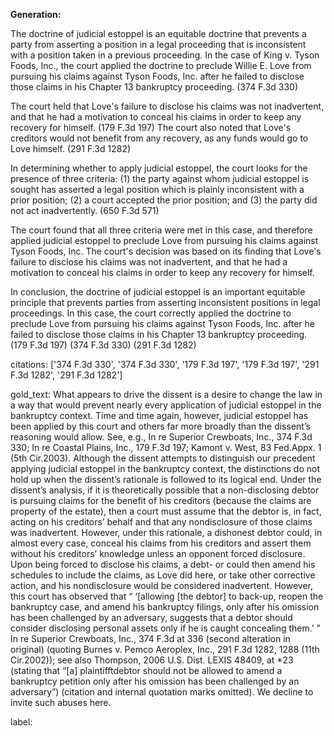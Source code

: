 **Generation:**



The doctrine of judicial estoppel is an equitable doctrine that prevents a party from asserting a position in a legal proceeding that is inconsistent with a position taken in a previous proceeding. In the case of King v. Tyson Foods, Inc., the court applied the doctrine to preclude Willie E. Love from pursuing his claims against Tyson Foods, Inc. after he failed to disclose those claims in his Chapter 13 bankruptcy proceeding. (374 F.3d 330)

The court held that Love's failure to disclose his claims was not inadvertent, and that he had a motivation to conceal his claims in order to keep any recovery for himself. (179 F.3d 197) The court also noted that Love's creditors would not benefit from any recovery, as any funds would go to Love himself. (291 F.3d 1282)

In determining whether to apply judicial estoppel, the court looks for the presence of three criteria: (1) the party against whom judicial estoppel is sought has asserted a legal position which is plainly inconsistent with a prior position; (2) a court accepted the prior position; and (3) the party did not act inadvertently. (650 F.3d 571)

The court found that all three criteria were met in this case, and therefore applied judicial estoppel to preclude Love from pursuing his claims against Tyson Foods, Inc. The court's decision was based on its finding that Love's failure to disclose his claims was not inadvertent, and that he had a motivation to conceal his claims in order to keep any recovery for himself.

In conclusion, the doctrine of judicial estoppel is an important equitable principle that prevents parties from asserting inconsistent positions in legal proceedings. In this case, the court correctly applied the doctrine to preclude Love from pursuing his claims against Tyson Foods, Inc. after he failed to disclose those claims in his Chapter 13 bankruptcy proceeding. (179 F.3d 197) (374 F.3d 330) (291 F.3d 1282)



citations: ['374 F.3d 330', '374 F.3d 330', '179 F.3d 197', '179 F.3d 197', '291 F.3d 1282', '291 F.3d 1282']

gold_text: What appears to drive the dissent is a desire to change the law in a way that would prevent nearly every application of judicial estoppel in the bankruptcy context. Time and time again, however, judicial estoppel has been applied by this court and others far more broadly than the dissent’s reasoning would allow. See, e.g., In re Superior Crewboats, Inc., 374 F.3d 330; In re Coastal Plains, Inc., 179 F.3d 197; Kamont v. West, 83 Fed.Appx. 1 (5th Cir.2003). Although the dissent attempts to distinguish our precedent applying judicial estoppel in the bankruptcy context, the distinctions do not hold up when the dissent’s rationale is followed to its logical end. Under the dissent’s analysis, if it is theoretically possible that a non-disclosing debtor is pursuing claims for the benefit of his creditors (because the claims are property of the estate), then a court must assume that the debtor is, in fact, acting on his creditors’ behalf and that any nondisclosure of those claims was inadvertent. However, under this rationale, a dishonest debtor could, in almost every case, conceal his claims from his creditors and assert them without his creditors’ knowledge unless an opponent forced disclosure. Upon being forced to disclose his claims, a debt- or could then amend his schedules to include the claims, as Love did here, or take other corrective action, and his nondisclosure would be considered inadvertent. However, this court has observed that “ ‘[allowing [the debtor] to back-up, reopen the bankruptcy case, and amend his bankruptcy filings, only after his omission has been challenged by an adversary, suggests that a debtor should consider disclosing personal assets only if he is caught concealing them.’ ” In re Superior Crewboats, Inc., 374 F.3d at 336 (second alteration in original) (quoting Burnes v. Pemco Aeroplex, Inc., 291 F.3d 1282, 1288 (11th Cir.2002)); see also Thompson, 2006 U.S. Dist. LEXIS 48409, at *23 (stating that “[a] plaintifftdebtor should not be allowed to amend a bankruptcy petition only after his omission has been challenged by an adversary”) (citation and internal quotation marks omitted). We decline to invite such abuses here.

label: 